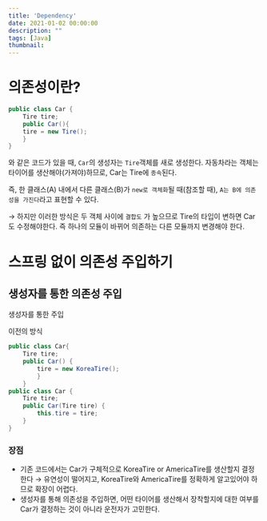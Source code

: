 ```yaml
---
title: 'Dependency'
date: 2021-01-02 00:00:00
description: ""
tags: [Java]
thumbnail: 
---  
```


# 의존성이란?

```java
public class Car {
	Tire tire;
	public Car(){
	tire = new Tire();
	}
}
```

와 같은 코드가 있을 때, `Car`의 생성자는 `Tire`객체를 새로 생성한다. 자동차라는 객체는 타이어를 생산해야(가져야)하므로, Car는 Tire에 `종속`된다.

즉, 한 클래스(A) 내에서 다른 클래스(B)가 `new로 객체화`될 때(참조할 때), `A는 B에 의존성을 가진다`라고 표현할 수 있다.

→ 하지만 이러한 방식은 두 객체 사이에 `결합도` 가 높으므로 Tire의 타입이 변하면 Car도 수정해야한다. 즉 하나의 모듈이 바뀌어 의존하는 다른 모듈까지 변경해야 한다.

# 스프링 없이 의존성 주입하기

## 생성자를 통한 의존성 주입

생성자를 통한 주입

이전의 방식

```java
public class Car{
	Tire tire;
	public Car() {
		tire = new KoreaTire();
		}
	}
public class Car {
	Tire tire;
	public Car(Tire tire) {
		this.tire = tire;
	}
}
```

### 장점

- 기존 코드에서는 Car가 구체적으로 KoreaTire or AmericaTire를 생산할지 결정한다 → 유연성이 떨어지고, KoreaTire와 AmericaTire를 정확하게 알고있어야 하므로 확장이 어렵다.
- 생성자를 통해 의존성을 주입하면, 어떤 타이어를 생산해서 장착할지에 대한 여부를 Car가 결정하는 것이 아니라 운전자가 고민한다.